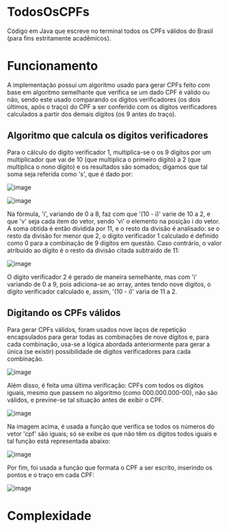 # TodosOsCPFs
Código em Java que escreve no terminal todos os CPFs válidos do Brasil (para fins estritamente acadêmicos).
# Funcionamento
A implementação possui um algoritmo usado para gerar CPFs feito com base em algoritmo semelhante que verifica se um dado CPF é válido ou não, sendo este usado comparando os dígitos verificadores (os dois últimos, após o traço) do CPF a ser conferido com os dígitos verificadores calculados a partir dos demais dígitos (os 9 antes do traço).
## Algoritmo que calcula os dígitos verificadores
Para o cálculo do dígito verificador 1, multiplica-se o os 9 dígitos por um multiplicador que vai de 10 (que multiplica o primeiro dígito) a 2 (que multiplica o nono dígito) e os resultados são somados; digamos que tal soma seja referida como 's', que é dado por:
​

![image](https://github.com/user-attachments/assets/84599e80-13e5-43af-8e9c-d60a16d42913)

![image](https://github.com/user-attachments/assets/b55a6c97-73a3-42ee-8f86-8f14358e1c72)


Na fórmula, 'i', variando de 0 a 8, faz com que '(10 - i)' varie de 10 a 2, e que 'v' seja cada item do vetor, sendo 'vi' o elemento na posição i do vetor. 
A soma obtida é então dividida por 11, e o resto da divisão é analisado: se o resto da divisão for menor que 2, o digito verificador 1 calculado é definido como 0 para a combinação de 9 dígitos em questão. Caso contrário, o valor atribuído ao dígito é o resto da divisão citada subtraído de 11:

![image](https://github.com/user-attachments/assets/9c28edf5-5bc6-4abf-ac08-ced571f0adde)

O dígito verificador 2 é gerado de maneira semelhante, mas com 'i' variando de 0 a 9, pois adiciona-se ao array, antes tendo nove dígitos, o dígito verificador calculado e, assim, '(10 - i)' varia de 11 a 2.

## Digitando os CPFs válidos
Para gerar CPFs válidos, foram usados nove laços de repetição encapsulados para gerar todas as combinações de nove dígitos e, para cada combinação, usa-se a lógica abordada anteriormente para gerar a única (se existir) possibilidade de dígitos verificadores para cada combinação.

![image](https://github.com/user-attachments/assets/ed78d27b-5642-4169-9ff8-9cd51883992b)

Além disso, é feita uma última verificação: CPFs com todos os dígitos iguais, mesmo que passem no algoritmo (como 000.000.000-00), não são válidos, e previne-se tal situação antes de exibir o CPF.

![image](https://github.com/user-attachments/assets/57e940d6-2d3f-40df-9300-c258c88f01df)

Na imagem acima, é usada a função que verifica se todos os números do vetor 'cpf' são iguais; só se exibe os que não têm os dígitos todos iguais e tal função está representada abaixo:

![image](https://github.com/user-attachments/assets/c1a855a4-ef97-4b73-8b44-981a0cecfc2d)

Por fim, foi usada a função que formata o CPF a ser escrito, inserindo os pontos e o traço em cada CPF:

![image](https://github.com/user-attachments/assets/b3fd506f-3492-4e94-88ce-77028c0a4939)

# Complexidade


